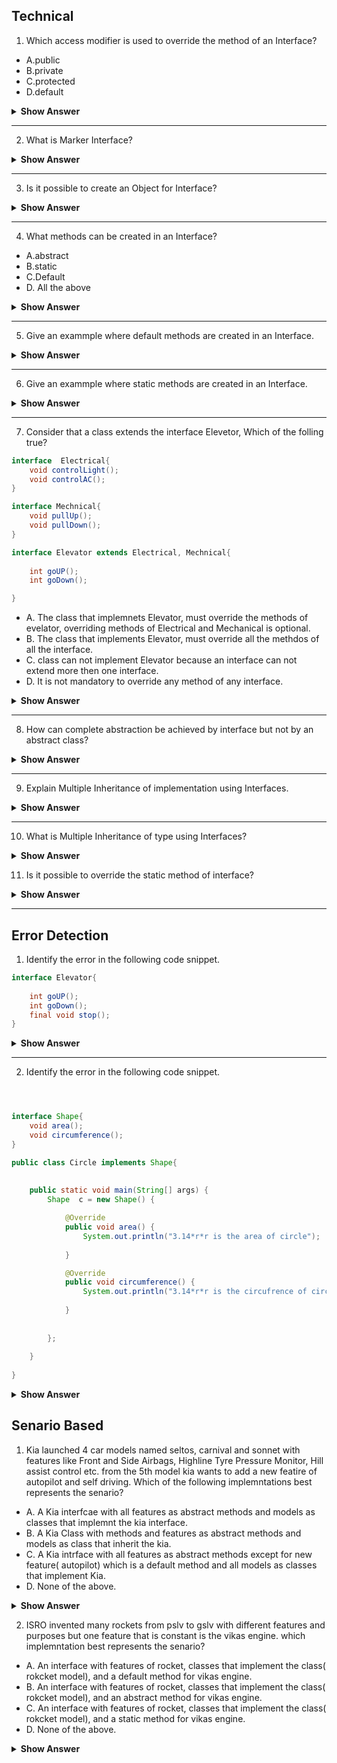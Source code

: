 ## Technical

1. Which access modifier is used to override the method of an Interface?

- A.public
- B.private
- C.protected
- D.default

<details>
<summary><b>Show Answer</b></summary>

A
  
<details>
  
<summary>Explanation</summary>
  
> All the methods in an interface are public by default and It is not possible to alter the access modifier while overriding the method.
    
</details>
  
</details>

---

2. What is Marker Interface?

<details>
  <summary><b>Show Answer</b></summary>

 A
 <details>
  <summary>Explanation</summary> 
    
>	Marker Interfaces are empty Interfaces (no fields or methods).
> Marker interfaces are used to pass the information to JVM that a certain object of a class can implement methods like Serializable, Cloneable etc.

  </details>
</details>

---

3. Is it possible to create an Object for Interface?

<details>
<summary><b>Show Answer</b></summary>  
 No 
<details>
  
  <summary>Explanation</summary> 
    
>	Interfaces contain abstract methods , Which means only method declerations are present but not implementation, so there is no purpose of an Object, But one can create an Object for a class that implements Interface and reference it to the Interface. 

  </details>
</details>

---

4. What methods can be created in an Interface?

- A.abstract
- B.static
- C.Default
- D. All the above

<details>
<summary><b>Show Answer</b></summary>  
 D
<details>
  
  <summary>Explanation</summary> 
    
>	 Interface is used to implement abstraction, so abstract methods are allowed in an Interface.
> Default methods are allowed to avoid the issue of madatory implementation of all methods in an Interface.
> static methods are gerneraly used to create elper methods, static methods are referenced to the interface, rather than the class that implements the interface.

  </details>
</details>

---

5. Give an exammple where default methods are created in an Interface.


<details>

  <summary><b>Show Answer</b> </summary>  
  
> Consider that there is an interface inplemented by 4 classes and a new method should be added to the interface, but all the previous classes should implement the new method, which crates trouble for the developer. So, the new method can be added as a defualt method. a default method in interface can be overriden by a class based on the requirement. 
    

   </details>
   
---


6. Give an exammple where static methods are created in an Interface.

<details>

  <summary><b>Show Answer</b> </summary>  
  
> Static methods are introduced in java 8 and static methods are added to intergrate helper methods into the interface insted of creating a new class and facing cohesion issues.
    

   </details>
   
 ---


7. Consider that a class extends the interface Elevetor, Which of the folling true?

``` java
interface  Electrical{
	void controlLight();
	void controlAC();
}

interface Mechnical{
	void pullUp();
	void pullDown();
}

interface Elevator extends Electrical, Mechnical{
	
	int goUP();
	int goDown();

}

```

- A. The class that implemnets Elevator, must override the methods of evelator, overriding methods of  Electrical and Mechanical is optional.
- B. The class that implements Elevator, must override all the methdos of all the interface.
- C. class can not implement Elevator because an interface can not extend more then one interface.
- D. It is not mandatory to override any method of any interface.

<details>
	
<summary><b>Show Answer</b></summary>
B
	
<details>

<summary><b>Explanation</b></summary>
	
> if a class implents Elevator, all the methods of Elevator, Mechanical and  Electrical are  inherited by class, all the methods other than default and static shoudl be overriden in the class.

</details>
</details>

---

8. How can complete abstraction be achieved by interface but not by an abstract class?

<details>

<summary><b>Show Answer</b></summary>
	
> Interface contains abstract class with no impelemnattaion where as abstract class contain both abstract and non abstract methods with concrete implemnetion, so complete abstraction can achived by an interface
	
>But from java 8 interface can contain default and static methods.

</details>

---

9. Explain Multiple Inheritance of implementation using Interfaces.

<details>

<summary><b>Show Answer</b></summary>
	
> A class can Inherit multiple Interfaces with same methods names and this might cause a conflit while overriding the methods of the interface.
> To resolve this issue interfaces can have default methods with same method name and JVM has some rules implement the default methods.

</details>

---


10. What is Multiple Inheritance of type using Interfaces?

<details>

<summary><b>Show Answer</b></summary>
	
> A class can implemnt multiple interfaces, and multiple objects can be created referencing to those interfaces, this is called Multiple Inheritance of type.
> Condider that a class implements more than one one interface with default methods of same name, the issue with implementation of methods can be resolved by defining the type of reference while creating the object for the class.
	

</details>

11. Is it possible to override the static method of interface?

<details>

<summary><b>Show Answer</b></summary>
	
> No, static methods can not be overriden, if a method is created in the class that implements the method with same name as static method in the interface, its considered as method hiding.
	

</details>

---



## Error Detection

1. Identify the error in the following code snippet.

``` java
interface Elevator{
	
	int goUP();
	int goDown();
	final void stop();
}

```

<details><summary><b>Show Answer</b></summary>

> methods in the interface can be abstract or default or static.
> methods in interface can not be final, because final methods can not be overriden. Interfaces are created so they can be implemented by a class and the methods of an inteface shoould have the possibility to be overriden.

</details>

---

2. Identify the error in the following code snippet.

``` java



interface Shape{
	void area();
	void circumference();
}

public class Circle implements Shape{
	
	
	public static void main(String[] args) {
		Shape  c = new Shape() {

			@Override
			public void area() {
				System.out.println("3.14*r*r is the area of circle");
				
			}

			@Override
			public void circumference() {
				System.out.println("3.14*r*r is the circufrence of circle");
				
			}
			
			
		};
		
	}
	
}

```

<details>
	<summary><b>Show Answer</b></summary>
	
> A compile time error occurs. eventhough the anonymous inner class overrides all the methods of the interface, The class Circle doesnt overrides them.

</details>






## Senario Based

1. Kia launched 4 car models named seltos, carnival and sonnet with features like Front and Side Airbags, Highline Tyre Pressure Monitor, Hill assist control etc. from the 5th model kia wants to add a new featire of autopilot and self driving. Which of the following implemntations best represents the senario?

- A. A Kia interfcae with all features as abstract methods and models as classes that implemnt the kia interface.
- B. A Kia Class with methods and features as abstract methods and models as class that inherit the kia.
- C. A Kia intrface with all features as abstract methods except for new feature( autopilot) which is a default method and all models as classes that implement Kia.
- D. None of the above.

<details>
	
<summary><b>Show Answer</b></summary>
	
C
	<details>
	
<summary><b>Explanation</b></summary>
	
	
> Kia(interface) has some models(Classes) that had some features till model 4 ( abstract methods in interface ), from model 5 a new feature auto pilot( method) is being added to upcomming kia car models. but the previous models doesnt support the autopilot( override the method) so the new feature is added as a default method which can be used by upcomming models.
	
	

</details>

</details>


2. ISRO invented many rockets from pslv to gslv with different features and purposes but one feature that is constant is the vikas engine. which implemntation best represents the senario?

- A. An interface with features of rocket, classes that implement the class( rokcket model), and a default method for vikas engine.
- B. An interface with features of rocket, classes that implement the class( rokcket model), and an abstract method for vikas engine.
- C. An interface with features of rocket, classes that implement the class( rokcket model), and a static method for vikas engine.
- D. None of the above.

<details>
	
<summary><b>Show Answer</b></summary>
	
C
	<details>
	
<summary><b>Explanation</b></summary>
	
	
> ISRO Rockets is an interface with basic features of a rocket, PSLV, GSLV etc are the models(Classes) that satify the basic features. vikas enginer( method) is a constant feature for the rockets that are launched and about to be launched in the future, it cant be overriden, So its  declared as static.
	
	

</details>

</details>


















